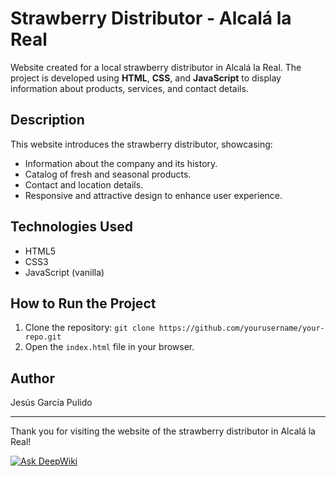 # Strawberry Distributor - Alcalá la Real

Website created for a local strawberry distributor in Alcalá la Real.
The project is developed using **HTML**, **CSS**, and **JavaScript** to display information about products, services, and contact details.

## Description

This website introduces the strawberry distributor, showcasing:

* Information about the company and its history.
* Catalog of fresh and seasonal products.
* Contact and location details.
* Responsive and attractive design to enhance user experience.

## Technologies Used

* HTML5
* CSS3
* JavaScript (vanilla)

## How to Run the Project

1. Clone the repository: `git clone https://github.com/yourusername/your-repo.git`
2. Open the `index.html` file in your browser.

## Author

Jesús García Pulido

---

Thank you for visiting the website of the strawberry distributor in Alcalá la Real!

[![Ask DeepWiki](https://deepwiki.com/badge.svg)](https://deepwiki.com/jgarpul736/proyecto-html-css-js-distribuidora)
